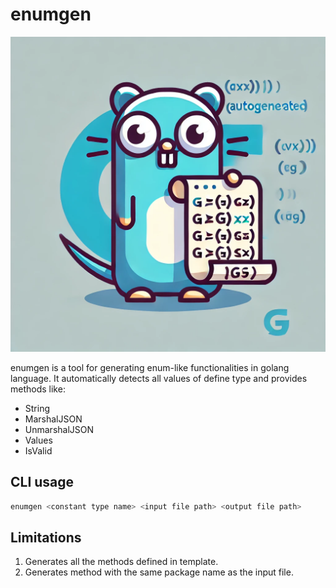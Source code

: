 # enumgen

![enumgen logo](./image.png)

enumgen is a tool for generating enum-like functionalities in golang language.
It automatically detects all values of define type and provides methods like:
* String
* MarshalJSON
* UnmarshalJSON
* Values
* IsValid

## CLI usage

``` bash
enumgen <constant type name> <input file path> <output file path>
```

## Limitations

1. Generates all the methods defined in template.
2. Generates method with the same package name as the input file.